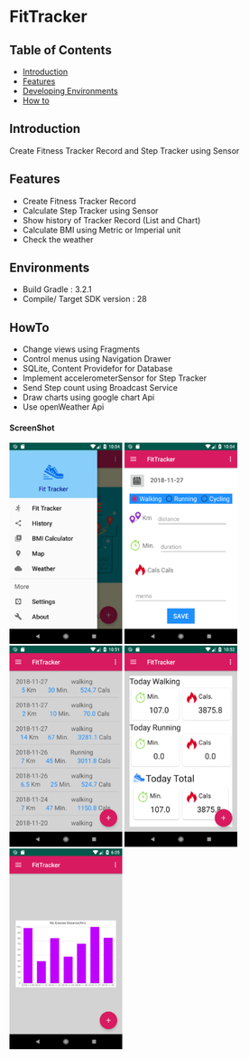 # FitTracker

## Table of Contents

- [Introduction](#introduction)
- [Features](#features)
- [Developing Environments](#environments)
- [How to](#Howto)

## Introduction
Create Fitness Tracker Record and Step Tracker using Sensor 

## Features
* Create Fitness Tracker Record
* Calculate Step Tracker using Sensor
* Show history of Tracker Record (List and Chart)
* Calculate BMI using Metric or Imperial unit
* Check the weather

## Environments
- Build Gradle : 3.2.1
- Compile/ Target SDK version : 28

## HowTo
- Change views using Fragments
- Control menus using Navigation Drawer
- SQLite, Content Providefor for Database
- Implement accelerometerSensor for Step Tracker
- Send Step count using Broadcast Service
- Draw charts using google chart Api
- Use openWeather Api

#### ScreenShot
<img src="https://github.com/sangaelee/FitTracker/blob/master/screenshot/Screenshot_1543385040.png" width="200"></img>    <img src="https://github.com/sangaelee/FitTracker/blob/master/screenshot/Screenshot_1543385066.png" width="200"></img>    <img src="https://github.com/sangaelee/FitTracker/blob/master/screenshot/Screenshot_1543387919.png" width="200"></img>    <img src="https://github.com/sangaelee/FitTracker/blob/master/screenshot/Screenshot_1543387950.png" width="200"></img>    <img src="https://github.com/sangaelee/FitTracker/blob/master/screenshot/Screenshot_1543629911.png" width="200"></img>
